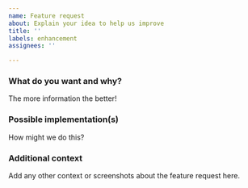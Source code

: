 ```yaml
---
name: Feature request
about: Explain your idea to help us improve
title: ''
labels: enhancement
assignees: ''

---
```


### What do you want and why?

The more information the better!

### Possible implementation(s)

How might we do this?

### Additional context

Add any other context or screenshots about the feature request here.
